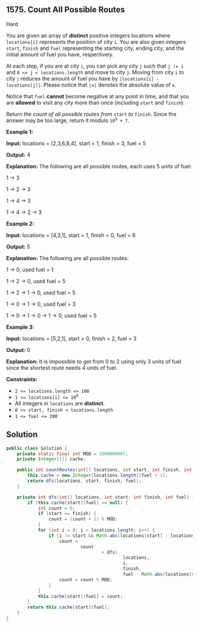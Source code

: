 ## 1575\. Count All Possible Routes

Hard

You are given an array of **distinct** positive integers locations where `locations[i]` represents the position of city `i`. You are also given integers `start`, `finish` and `fuel` representing the starting city, ending city, and the initial amount of fuel you have, respectively.

At each step, if you are at city `i`, you can pick any city `j` such that `j != i` and `0 <= j < locations.length` and move to city `j`. Moving from city `i` to city `j` reduces the amount of fuel you have by `|locations[i] - locations[j]|`. Please notice that `|x|` denotes the absolute value of `x`.

Notice that `fuel` **cannot** become negative at any point in time, and that you are **allowed** to visit any city more than once (including `start` and `finish`).

Return _the count of all possible routes from_ `start` _to_ `finish`. Since the answer may be too large, return it modulo <code>10<sup>9</sup> + 7</code>.

**Example 1:**

**Input:** locations = [2,3,6,8,4], start = 1, finish = 3, fuel = 5

**Output:** 4

**Explanation:** The following are all possible routes, each uses 5 units of fuel:

1 -> 3

1 -> 2 -> 3

1 -> 4 -> 3

1 -> 4 -> 2 -> 3

**Example 2:**

**Input:** locations = [4,3,1], start = 1, finish = 0, fuel = 6

**Output:** 5

**Explanation:** The following are all possible routes:

1 -> 0, used fuel = 1

1 -> 2 -> 0, used fuel = 5

1 -> 2 -> 1 -> 0, used fuel = 5

1 -> 0 -> 1 -> 0, used fuel = 3

1 -> 0 -> 1 -> 0 -> 1 -> 0, used fuel = 5

**Example 3:**

**Input:** locations = [5,2,1], start = 0, finish = 2, fuel = 3

**Output:** 0

**Explanation:** It is impossible to get from 0 to 2 using only 3 units of fuel since the shortest route needs 4 units of fuel.

**Constraints:**

*   `2 <= locations.length <= 100`
*   <code>1 <= locations[i] <= 10<sup>9</sup></code>
*   All integers in `locations` are **distinct**.
*   `0 <= start, finish < locations.length`
*   `1 <= fuel <= 200`

## Solution

```java
public class Solution {
    private static final int MOD = 1000000007;
    private Integer[][] cache;

    public int countRoutes(int[] locations, int start, int finish, int fuel) {
        this.cache = new Integer[locations.length][fuel + 1];
        return dfs(locations, start, finish, fuel);
    }

    private int dfs(int[] locations, int start, int finish, int fuel) {
        if (this.cache[start][fuel] == null) {
            int count = 0;
            if (start == finish) {
                count = (count + 1) % MOD;
            }
            for (int i = 0; i < locations.length; i++) {
                if (i != start && Math.abs(locations[start] - locations[i]) <= fuel) {
                    count =
                            count
                                    + dfs(
                                            locations,
                                            i,
                                            finish,
                                            fuel - Math.abs(locations[start] - locations[i]));
                    count = count % MOD;
                }
            }
            this.cache[start][fuel] = count;
        }
        return this.cache[start][fuel];
    }
}
```